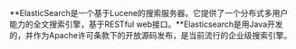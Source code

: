 **ElasticSearch是一个基于Lucene的搜索服务器。它提供了一个分布式多用户能力的全文搜索引擎，基于RESTful web接口。**Elasticsearch是用Java开发的，并作为Apache许可条款下的开放源码发布，是当前流行的企业级搜索引擎。